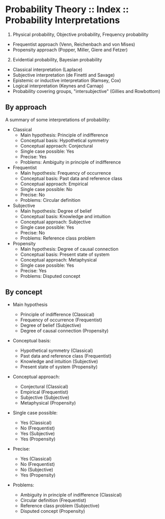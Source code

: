 # Probability Theory :: Index :: Probability Interpretations

1. Physical probability, Objective probability, Frequency probability
  - Frequentist approach (Venn, Reichenbach and von Mises)
  - Propensity approach (Popper, Miller, Giere and Fetzer)
2. Evidential probability, Bayesian probability
  - Classical interpretation (Laplace)
  - Subjective interpretation (de Finetti and Savage)
  - Epistemic or inductive interpretation (Ramsey, Cox)
  - Logical interpretation (Keynes and Carnap)
  - Probability covering groups, "intersubjective" (Gillies and Rowbottom)

## By approach

A summary of some interpretations of probability:

- Classical
  - Main hypothesis:      Principle of indifference
  - Conceptual basis:     Hypothetical symmetry
  - Conceptual approach:  Conjectural
  - Single case possible: Yes
  - Precise:              Yes
  - Problems:             Ambiguity in principle of indifference
- Frequentist
  - Main hypothesis:      Frequency of occurrence
  - Conceptual basis:     Past data and reference class
  - Conceptual approach:  Empirical
  - Single case possible: No
  - Precise:              No
  - Problems:             Circular definition
- Subjective
  - Main hypothesis:      Degree of belief
  - Conceptual basis:     Knowledge and intuition
  - Conceptual approach:  Subjective
  - Single case possible: Yes
  - Precise:              No
  - Problems:             Reference class problem
- Propensity
  - Main hypothesis:      Degree of causal connection
  - Conceptual basis:     Present state of system
  - Conceptual approach:  Metaphysical
  - Single case possible: Yes
  - Precise:              Yes
  - Problems:             Disputed concept

## By concept

- Main hypothesis
  - Principle of indifference   (Classical)
  - Frequency of occurrence     (Frequentist)
  - Degree of belief            (Subjective)
  - Degree of causal connection (Propensity)

- Conceptual basis:
  - Hypothetical symmetry         (Classical)
  - Past data and reference class (Frequentist)
  - Knowledge and intuition       (Subjective)
  - Present state of system       (Propensity)

- Conceptual approach:
  - Conjectural  (Classical)
  - Empirical    (Frequentist)
  - Subjective   (Subjective)
  - Metaphysical (Propensity)

- Single case possible:
  - Yes (Classical)
  - No  (Frequentist)
  - Yes (Subjective)
  - Yes (Propensity)

- Precise:
  - Yes (Classical)
  - No  (Frequentist)
  - No  (Subjective)
  - Yes (Propensity)

- Problems:
  - Ambiguity in principle of indifference (Classical)
  - Circular definition (Frequentist)
  - Reference class problem (Subjective)
  - Disputed concept (Propensity)
